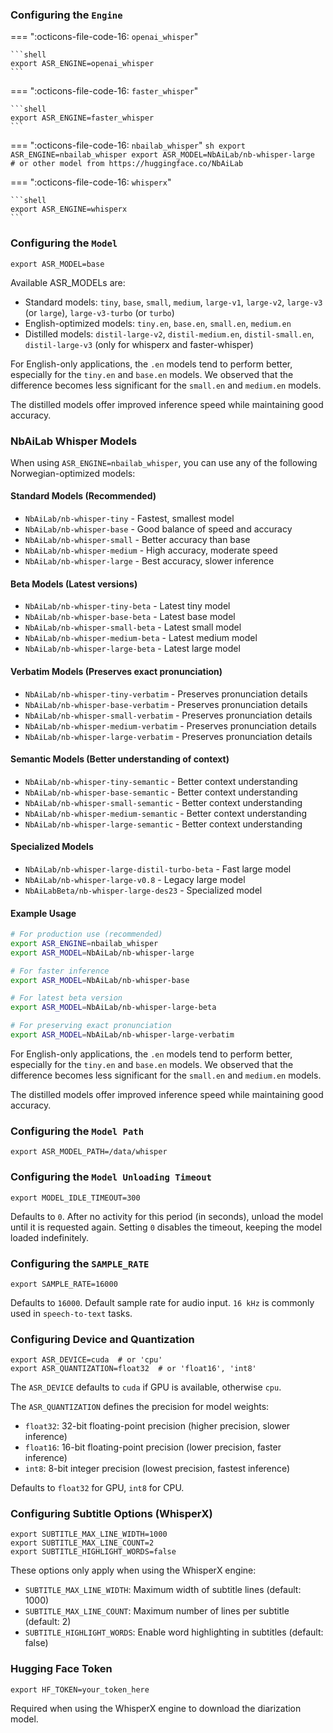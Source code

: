 ### Configuring the `Engine`

=== ":octicons-file-code-16: `openai_whisper`"

    ```shell
    export ASR_ENGINE=openai_whisper
    ```

=== ":octicons-file-code-16: `faster_whisper`"

    ```shell
    export ASR_ENGINE=faster_whisper
    ```
=== ":octicons-file-code-16: `nbailab_whisper`"
    ```sh
    export ASR_ENGINE=nbailab_whisper
    export ASR_MODEL=NbAiLab/nb-whisper-large  # or other model from https://huggingface.co/NbAiLab
    ```

=== ":octicons-file-code-16: `whisperx`"

    ```shell
    export ASR_ENGINE=whisperx
    ```

### Configuring the `Model`

```shell
export ASR_MODEL=base
```

Available ASR_MODELs are:

- Standard models: `tiny`, `base`, `small`, `medium`, `large-v1`, `large-v2`, `large-v3` (or `large`), `large-v3-turbo` (or `turbo`)
- English-optimized models: `tiny.en`, `base.en`, `small.en`, `medium.en`
- Distilled models: `distil-large-v2`, `distil-medium.en`, `distil-small.en`, `distil-large-v3` (only for whisperx and faster-whisper)

For English-only applications, the `.en` models tend to perform better, especially for the `tiny.en` and `base.en`
models. We observed that the difference becomes less significant for the `small.en` and `medium.en` models.

The distilled models offer improved inference speed while maintaining good accuracy.

### NbAiLab Whisper Models

When using `ASR_ENGINE=nbailab_whisper`, you can use any of the following Norwegian-optimized models:

#### Standard Models (Recommended)
- `NbAiLab/nb-whisper-tiny` - Fastest, smallest model
- `NbAiLab/nb-whisper-base` - Good balance of speed and accuracy
- `NbAiLab/nb-whisper-small` - Better accuracy than base
- `NbAiLab/nb-whisper-medium` - High accuracy, moderate speed
- `NbAiLab/nb-whisper-large` - Best accuracy, slower inference

#### Beta Models (Latest versions)
- `NbAiLab/nb-whisper-tiny-beta` - Latest tiny model
- `NbAiLab/nb-whisper-base-beta` - Latest base model
- `NbAiLab/nb-whisper-small-beta` - Latest small model
- `NbAiLab/nb-whisper-medium-beta` - Latest medium model
- `NbAiLab/nb-whisper-large-beta` - Latest large model

#### Verbatim Models (Preserves exact pronunciation)
- `NbAiLab/nb-whisper-tiny-verbatim` - Preserves pronunciation details
- `NbAiLab/nb-whisper-base-verbatim` - Preserves pronunciation details
- `NbAiLab/nb-whisper-small-verbatim` - Preserves pronunciation details
- `NbAiLab/nb-whisper-medium-verbatim` - Preserves pronunciation details
- `NbAiLab/nb-whisper-large-verbatim` - Preserves pronunciation details

#### Semantic Models (Better understanding of context)
- `NbAiLab/nb-whisper-tiny-semantic` - Better context understanding
- `NbAiLab/nb-whisper-base-semantic` - Better context understanding
- `NbAiLab/nb-whisper-small-semantic` - Better context understanding
- `NbAiLab/nb-whisper-medium-semantic` - Better context understanding
- `NbAiLab/nb-whisper-large-semantic` - Better context understanding

#### Specialized Models
- `NbAiLab/nb-whisper-large-distil-turbo-beta` - Fast large model
- `NbAiLab/nb-whisper-large-v0.8` - Legacy large model
- `NbAiLabBeta/nb-whisper-large-des23` - Specialized model

#### Example Usage
```bash
# For production use (recommended)
export ASR_ENGINE=nbailab_whisper
export ASR_MODEL=NbAiLab/nb-whisper-large

# For faster inference
export ASR_MODEL=NbAiLab/nb-whisper-base

# For latest beta version
export ASR_MODEL=NbAiLab/nb-whisper-large-beta

# For preserving exact pronunciation
export ASR_MODEL=NbAiLab/nb-whisper-large-verbatim
```

For English-only applications, the `.en` models tend to perform better, especially for the `tiny.en` and `base.en`
models. We observed that the difference becomes less significant for the `small.en` and `medium.en` models.

The distilled models offer improved inference speed while maintaining good accuracy.

### Configuring the `Model Path`

```shell
export ASR_MODEL_PATH=/data/whisper
```

### Configuring the `Model Unloading Timeout`

```shell
export MODEL_IDLE_TIMEOUT=300
```

Defaults to `0`. After no activity for this period (in seconds), unload the model until it is requested again. Setting
`0` disables the timeout, keeping the model loaded indefinitely.

### Configuring the `SAMPLE_RATE`

```shell
export SAMPLE_RATE=16000
```

Defaults to `16000`. Default sample rate for audio input. `16 kHz` is commonly used in `speech-to-text` tasks.

### Configuring Device and Quantization

```shell
export ASR_DEVICE=cuda  # or 'cpu'
export ASR_QUANTIZATION=float32  # or 'float16', 'int8'
```

The `ASR_DEVICE` defaults to `cuda` if GPU is available, otherwise `cpu`. 

The `ASR_QUANTIZATION` defines the precision for model weights:

- `float32`: 32-bit floating-point precision (higher precision, slower inference)
- `float16`: 16-bit floating-point precision (lower precision, faster inference)
- `int8`: 8-bit integer precision (lowest precision, fastest inference)

Defaults to `float32` for GPU, `int8` for CPU.

### Configuring Subtitle Options (WhisperX)

```shell
export SUBTITLE_MAX_LINE_WIDTH=1000
export SUBTITLE_MAX_LINE_COUNT=2
export SUBTITLE_HIGHLIGHT_WORDS=false
```

These options only apply when using the WhisperX engine:

- `SUBTITLE_MAX_LINE_WIDTH`: Maximum width of subtitle lines (default: 1000)
- `SUBTITLE_MAX_LINE_COUNT`: Maximum number of lines per subtitle (default: 2)
- `SUBTITLE_HIGHLIGHT_WORDS`: Enable word highlighting in subtitles (default: false)

### Hugging Face Token

```shell
export HF_TOKEN=your_token_here
```

Required when using the WhisperX engine to download the diarization model.
